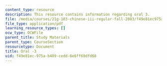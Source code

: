 ```yaml
---
content_type: resource
description: This resource contains information regarding oral 3.
file: /media/courses/21g-103-chinese-iii-regular-fall-2003/f49e81ec975ab409cedd6e6ff69dfd68_MIT21G_103F03_oral_3.pdf
file_type: application/pdf
learning_resource_types: []
ocw_type: OCWFile
parent_title: Study Materials
parent_type: CourseSection
resourcetype: Document
title: Oral -3
uid: f49e81ec-975a-b409-cedd-6e6ff69dfd68
---
```


